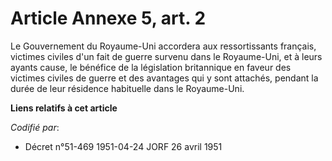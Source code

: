 # Article Annexe 5, art. 2

Le Gouvernement du Royaume-Uni accordera aux ressortissants français, victimes civiles d'un fait de guerre survenu dans le
Royaume-Uni, et à leurs ayants cause, le bénéfice de la législation britannique en faveur des victimes civiles de guerre et
des avantages qui y sont attachés, pendant la durée de leur résidence habituelle dans le Royaume-Uni.

**Liens relatifs à cet article**

_Codifié par_:

  - Décret n°51-469 1951-04-24 JORF 26 avril 1951
